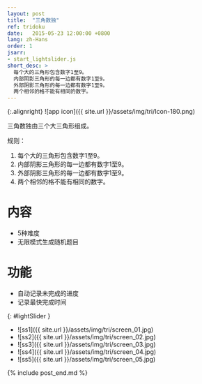 ```yaml
---
layout: post
title:  "三角数独"
ref: tridoku
date:   2015-05-23 12:00:00 +0800
lang: zh-Hans
order: 1
jsarr:
- start_lightslider.js
short_desc: >
  每个大的三角形包含数字1至9。
  内部阴影三角形的每一边都有数字1至9。
  外部阴影三角形的每一边都有数字1至9。
  两个相邻的格不能有相同的数字。
---
```


{:.alignright}
![app icon]({{ site.url }}/assets/img/tri/Icon-180.png)

三角数独由三个大三角形组成。

规则：
1. 每个大的三角形包含数字1至9。
2. 内部阴影三角形的每一边都有数字1至9。
3. 外部阴影三角形的每一边都有数字1至9。
4. 两个相邻的格不能有相同的数字。

# 内容
- 5种难度
- 无限模式生成随机题目


# 功能
- 自动记录未完成的进度
- 记录最快完成时间


{: #lightSlider }
*   ![ss1]({{ site.url }}/assets/img/tri/screen_01.jpg)
*   ![ss2]({{ site.url }}/assets/img/tri/screen_02.jpg)
*   ![ss3]({{ site.url }}/assets/img/tri/screen_03.jpg)
*   ![ss4]({{ site.url }}/assets/img/tri/screen_04.jpg)
*   ![ss5]({{ site.url }}/assets/img/tri/screen_05.jpg)

{% include post_end.md %}

